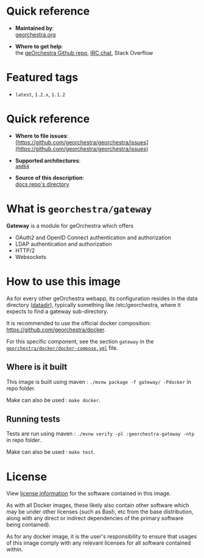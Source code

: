 # Quick reference

-    **Maintained by**:  
      [georchestra.org](https://www.georchestra.org/)

-    **Where to get help**:  
     the [geOrchestra Github repo](https://github.com/georchestra/georchestra), [IRC chat](https://matrix.to/#/#georchestra:osgeo.org), Stack Overflow

# Featured tags

- `latest`, `1.2.x`, `1.1.2`

# Quick reference

-	**Where to file issues**:  
     [https://github.com/georchestra/georchestra/issues](https://github.com/georchestra/georchestra/issues)

-	**Supported architectures**:   
     [`amd64`](https://hub.docker.com/r/amd64/docker/)

-	**Source of this description**:  
     [docs repo's directory](https://github.com/georchestra/georchestra-gateway/blob/main/DOCKER_HUB.md)

# What is `georchestra/gateway`

**Gateway** is a module for geOrchestra which offers
- OAuth2 and OpenID Connect authentication and authorization
- LDAP authentication and authorization
- HTTP/2
- Websockets

# How to use this image

As for every other geOrchestra webapp, its configuration resides in the data directory ([datadir](https://github.com/georchestra/datadir)), typically something like /etc/georchestra, where it expects to find a gateway sub-directory.

It is recommended to use the official docker composition: https://github.com/georchestra/docker.

For this specific component, see the section `gateway` in the [`georchestra/docker/docker-compose.yml`](https://github.com/georchestra/docker/blob/master/docker-compose.yml) file.

## Where is it built

This image is built using maven : `./mvnw package -f gateway/ -Pdocker` in repo folder.

Make can also be used : `make docker`.

## Running tests

Tests are run using maven : `./mvnw verify -pl :georchestra-gateway -ntp` in repo folder.

Make can also be used : `make test`.

# License

View [license information](https://www.georchestra.org/software.html) for the software contained in this image.

As with all Docker images, these likely also contain other software which may be under other licenses (such as Bash, etc from the base distribution, along with any direct or indirect dependencies of the primary software being contained).

[//]: # (Some additional license information which was able to be auto-detected might be found in [the `repo-info` repository's georchestra/ directory]&#40;&#41;.)

As for any docker image, it is the user's responsibility to ensure that usages of this image comply with any relevant licenses for all software contained within.
